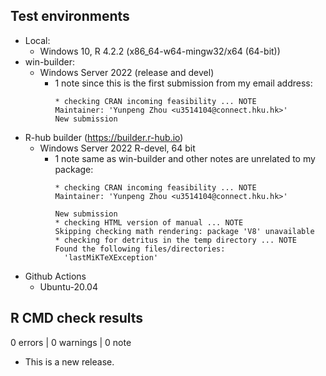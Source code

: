 ## Test environments

* Local:
  - Windows 10, R 4.2.2 (x86_64-w64-mingw32/x64 (64-bit))
* win-builder:
  - Windows Server 2022 (release and devel)
    - 1 note since this is the first submission from my email address:
      ```
      * checking CRAN incoming feasibility ... NOTE
      Maintainer: 'Yunpeng Zhou <u3514104@connect.hku.hk>'
      New submission
      ```
* R-hub builder (https://builder.r-hub.io)
  - Windows Server 2022 R-devel, 64 bit
    - 1 note same as win-builder and other notes are unrelated to my package:
      ```
      * checking CRAN incoming feasibility ... NOTE
      Maintainer: 'Yunpeng Zhou <u3514104@connect.hku.hk>'
      
      New submission
      * checking HTML version of manual ... NOTE
      Skipping checking math rendering: package 'V8' unavailable
      * checking for detritus in the temp directory ... NOTE
      Found the following files/directories:
        'lastMiKTeXException'
      ```
* Github Actions
  - Ubuntu-20.04

## R CMD check results

0 errors | 0 warnings | 0 note

* This is a new release.
